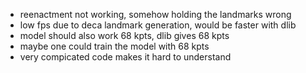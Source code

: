 * reenactment not working, somehow holding the landmarks wrong
* low fps due to deca landmark generation, would be faster with dlib
* model should also work 68 kpts, dlib gives 68 kpts
* maybe one could train the model with 68 kpts
* very compicated code makes it hard to understand
